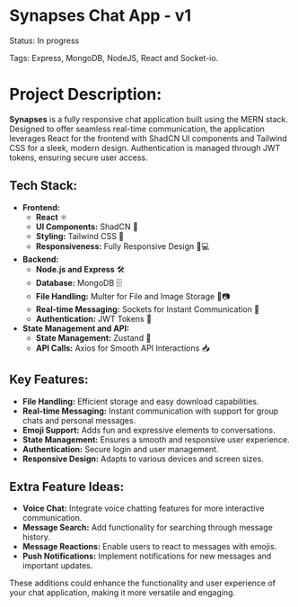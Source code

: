 # Synapses Chat App - v1

Status: In progress

Tags: Express, MongoDB, NodeJS, React and Socket-io.

# Project Description:

**Synapses** is a fully responsive chat application built using the MERN stack. Designed to offer seamless real-time communication, the application leverages React for the frontend with ShadCN UI components and Tailwind CSS for a sleek, modern design. Authentication is managed through JWT tokens, ensuring secure user access.

## **Tech Stack:**

- **Frontend:**
  - **React** ⚛️
  - **UI Components:** ShadCN 🧩
  - **Styling:** Tailwind CSS 🎨
  - **Responsiveness:** Fully Responsive Design 📱💻
- **Backend:**
  - **Node.js and Express** 🛠️
  - **Database:** MongoDB 🗄️
  - **File Handling:** Multer for File and Image Storage 📁📷
  - **Real-time Messaging:** Sockets for Instant Communication 💬
  - **Authentication:** JWT Tokens 🔑
- **State Management and API:**
  - **State Management:** Zustand 🧠
  - **API Calls:** Axios for Smooth API Interactions 📥

## **Key Features:**

- **File Handling:** Efficient storage and easy download capabilities.
- **Real-time Messaging:** Instant communication with support for group chats and personal messages.
- **Emoji Support:** Adds fun and expressive elements to conversations.
- **State Management:** Ensures a smooth and responsive user experience.
- **Authentication:** Secure login and user management.
- **Responsive Design:** Adapts to various devices and screen sizes.

## **Extra Feature Ideas:**

- **Voice Chat:** Integrate voice chatting features for more interactive communication.
- **Message Search:** Add functionality for searching through message history.
- **Message Reactions:** Enable users to react to messages with emojis.
- **Push Notifications:** Implement notifications for new messages and important updates.

These additions could enhance the functionality and user experience of your chat application, making it more versatile and engaging.
